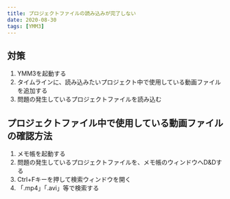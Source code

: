 ```yaml
---
title: プロジェクトファイルの読み込みが完了しない
date: 2020-08-30
tags: [YMM3]
---
```

## 対策
1. YMM3を起動する
1. タイムラインに、読み込みたいプロジェクト中で使用している動画ファイルを追加する
1. 問題の発生しているプロジェクトファイルを読み込む

## プロジェクトファイル中で使用している動画ファイルの確認方法
1. メモ帳を起動する
1. 問題の発生しているプロジェクトファイルを、メモ帳のウィンドウへD&Dする
1. Ctrl+Fキーを押して検索ウィンドウを開く
1. 「.mp4」「.avi」等で検索する